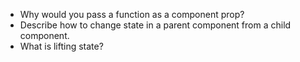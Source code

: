 * Why would you pass a function as a component prop?
* Describe how to change state in a parent component from a child component.
* What is lifting state?
